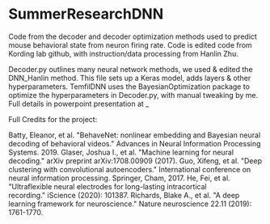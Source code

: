 # SummerResearchDNN
Code from the decoder and decoder optimization methods used to predict mouse behavioral state from neuron firing rate. Code is edited code from Kording lab github, with instruction/data processing from Hanlin Zhu.

Decoder.py outlines many neural network methods, we used & edited the DNN_Hanlin method. This file sets up a Keras model, adds layers & other hyperparameters.
TemfilDNN uses the BayesianOptimization package to optimize the hyperparameters in Decoder.py, with manual tweaking by me. Full details in powerpoint presentation at _

Full Credits for the project:

Batty, Eleanor, et al. "BehaveNet: nonlinear embedding and Bayesian neural decoding of behavioral videos." Advances in Neural Information Processing Systems. 2019.
Glaser, Joshua I., et al. "Machine learning for neural decoding." arXiv preprint arXiv:1708.00909 (2017).
Guo, Xifeng, et al. "Deep clustering with convolutional autoencoders." International conference on neural information processing. Springer, Cham, 2017.
He, Fei, et al. "Ultraflexible neural electrodes for long-lasting intracortical recording." iScience (2020): 101387.
Richards, Blake A., et al. "A deep learning framework for neuroscience." Nature neuroscience 22.11 (2019): 1761-1770.
